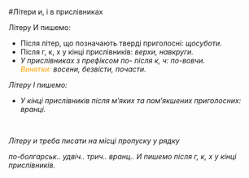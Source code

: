 #Лiтери и, i в прислiвниках


<span class="p1">Лiтеру И пишемо:</span>
<ul>
<li> Пiсля лiтер, що позначають твердi приголоснi: <i>щосуботи</i>.</li>
<li> Пiсля <span class="p1">г</span>, <span class="p1">к</span>, <span class="p1">х</span> у кiнцi прислiвникiв: <i>верхи, навкруги.</li>
<li> У прислiвниках з префiксом <span class="p1">по-</span> пiсля <span class="p1">к</span>, <span class="p1">ч</span>: <i>по-вовчи</i>.<br> <font color="orange">Винятки:</font> <i>восени, безвiсти, почасти.</i></li>
</ul>


<span class="p1">Лiтеру І пишемо:</span>
<ul>
<li>У кiнцi прислiвникiв пiсля м’яких та пом’якшених приголосних: <i>вранцi.</i></li>
</ul>


<br>
<quiz> 
    <question>
       <p> Літеру <span class="p1">и</span> треба писати на місці пропуску у рядку </p>
           <answer correct> по-болгарськ.. </answer>
           <answer> удвіч.. </answer>
           <answer> трич.. </answer>
           <answer> вранц.. </answer>
      <explanation>
И пишемо після <span class="p1">г</span>, <span class="p1">к</span>, <span class="p1">х</span> у кінці прислівників.
 </explanation>
    </question>
</quiz> 
